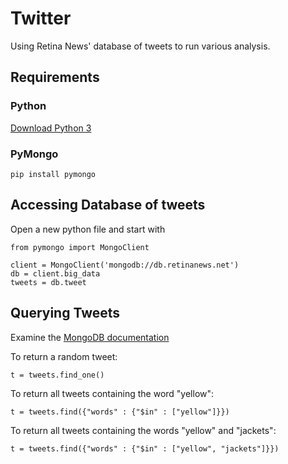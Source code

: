 # Twitter

Using Retina News' database of tweets to run various analysis.

## Requirements

### Python

[Download Python 3](https://www.python.org/downloads/)

### PyMongo

```pip install pymongo```

## Accessing Database of tweets

Open a new python file and start with

<pre><code>from pymongo import MongoClient

client = MongoClient('mongodb://db.retinanews.net')
db = client.big_data
tweets = db.tweet</code></pre>

## Querying Tweets

Examine the [MongoDB documentation](https://docs.mongodb.org/getting-started/python/query/)

To return a random tweet:

```t = tweets.find_one()```

To return all tweets containing the word "yellow":

```t = tweets.find({"words" : {"$in" : ["yellow"]}})```

To return all tweets containing the words "yellow" and "jackets":

```t = tweets.find({"words" : {"$in" : ["yellow", "jackets"]}})```
